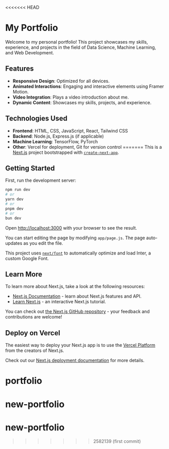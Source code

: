 <<<<<<< HEAD
# My Portfolio

Welcome to my personal portfolio! This project showcases my skills, experience, and projects in the field of Data Science, Machine Learning, and Web Development.


## Features

- **Responsive Design**: Optimized for all devices.
- **Animated Interactions**: Engaging and interactive elements using Framer Motion.
- **Video Integration**: Plays a video introduction about me.
- **Dynamic Content**: Showcases my skills, projects, and experience.

## Technologies Used

- **Frontend**: HTML, CSS, JavaScript, React, Tailwind CSS
- **Backend**: Node.js, Express.js (if applicable)
- **Machine Learning**: TensorFlow, PyTorch
- **Other**: Vercel for deployment, Git for version control
=======
This is a [Next.js](https://nextjs.org/) project bootstrapped with [`create-next-app`](https://github.com/vercel/next.js/tree/canary/packages/create-next-app).

## Getting Started

First, run the development server:

```bash
npm run dev
# or
yarn dev
# or
pnpm dev
# or
bun dev
```

Open [http://localhost:3000](http://localhost:3000) with your browser to see the result.

You can start editing the page by modifying `app/page.js`. The page auto-updates as you edit the file.

This project uses [`next/font`](https://nextjs.org/docs/basic-features/font-optimization) to automatically optimize and load Inter, a custom Google Font.

## Learn More

To learn more about Next.js, take a look at the following resources:

- [Next.js Documentation](https://nextjs.org/docs) - learn about Next.js features and API.
- [Learn Next.js](https://nextjs.org/learn) - an interactive Next.js tutorial.

You can check out [the Next.js GitHub repository](https://github.com/vercel/next.js/) - your feedback and contributions are welcome!

## Deploy on Vercel

The easiest way to deploy your Next.js app is to use the [Vercel Platform](https://vercel.com/new?utm_medium=default-template&filter=next.js&utm_source=create-next-app&utm_campaign=create-next-app-readme) from the creators of Next.js.

Check out our [Next.js deployment documentation](https://nextjs.org/docs/deployment) for more details.
# portfolio
# new-portfolio
# new-portfolio
>>>>>>> 2582139 (first commit)
